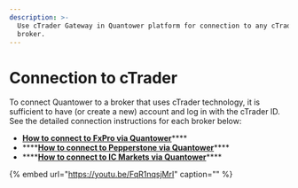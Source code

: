 ```yaml
---
description: >-
  Use cTrader Gateway in Quantower platform for connection to any cTrader's
  broker.
---
```


# Connection to cTrader

To connect Quantower to a broker that uses cTrader technology, it is sufficient to have \(or create a new\) account and log in with the cTrader ID. See the detailed connection instructions for each broker below:

* [**How to connect to FxPro via Quantower**](how-to-connect-to-fxpro-via-quantower.md)\*\*\*\*
* \*\*\*\*[**How to connect to Pepperstone via Quantower**](how-to-connect-to-pepperstone-via-quantower.md)\*\*\*\*
* \*\*\*\*[**How to connect to IC Markets via Quantower**](how-to-connect-to-ic-markets-via-quantower.md)\*\*\*\*

{% embed url="https://youtu.be/FqR1nqsjMrI" caption="" %}

